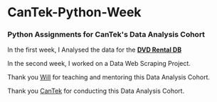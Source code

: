 # CanTek-Python-Week
<h3> Python Assignments for CanTek's Data Analysis Cohort </h3>

In the first week, I Analysed the data for the <b> [DVD Rental DB](https://www.postgresqltutorial.com/postgresql-getting-started/postgresql-sample-database/) </b>

In the second week, I worked on a Data Web Scraping Project.  

Thank you [Will]( https://github.com/tomwillcode ) for teaching and mentoring this Data Analysis Cohort.

Thank you [CanTek](https://www.cantekcanada.com) for conducting this Data Analysis Cohort.
